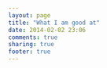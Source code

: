 ```yaml
---
layout: page
title: "What I am good at"
date: 2014-02-02 23:06
comments: true
sharing: true
footer: true
---
```

